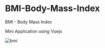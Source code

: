 # BMI-Body-Mass-Index
BMI - Body Mass Index

Mini Application using Vuejs 




![bmi](https://user-images.githubusercontent.com/50297646/79690233-c9446d00-822f-11ea-9c21-e2598d231e4f.jpg)



